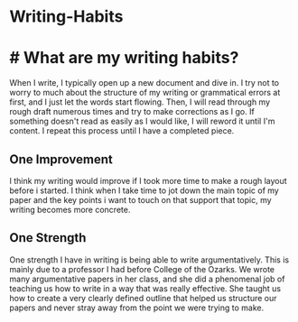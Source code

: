 # Writing-Habits

# # What are my writing habits? 
When I write, I typically open up a new document and dive in. I try not to worry to much about the structure of my writing or grammatical errors at first, and I just let the words start flowing. Then, I will read through my rough draft numerous times and try to make corrections as I go. If something doesn't read as easily as I would like, I will reword it until I'm content. I repeat this process until I have a completed piece.

## One Improvement
I think my writing would improve if I took more time to make a rough layout before i started. I think when I take time to jot down the main topic of my paper and the key points i want to touch on that support that topic, my writing becomes more concrete. 

## One Strength
One strength I have in writing is being able to write argumentatively. This is mainly due to a professor I had before College of the Ozarks. We wrote many argumentative papers in her class, and she did a phenomenal job of teaching us how to write in a way that was really effective. She taught us how to create a very clearly defined outline that helped us structure our papers and never stray away from the point we were trying to make.
